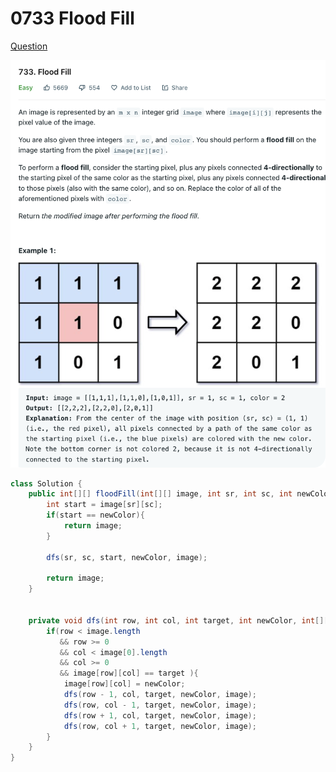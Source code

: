 # 0733 Flood Fill

[Question](https://leetcode.com/problems/flood-fill/?envType=study-plan\&id=graph-i)

![](<../.gitbook/assets/image (1) (1) (2) (1).png>)

```java
class Solution {
    public int[][] floodFill(int[][] image, int sr, int sc, int newColor) {
        int start = image[sr][sc];
        if(start == newColor){
            return image;
        }
        
        dfs(sr, sc, start, newColor, image);
        
        return image;
    }
    
    
    private void dfs(int row, int col, int target, int newColor, int[][] image){
        if(row < image.length 
           && row >= 0 
           && col < image[0].length 
           && col >= 0
           && image[row][col] == target ){
            image[row][col] = newColor;
            dfs(row - 1, col, target, newColor, image);
            dfs(row, col - 1, target, newColor, image);
            dfs(row + 1, col, target, newColor, image);
            dfs(row, col + 1, target, newColor, image);
        }
    }
}
```
